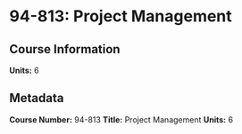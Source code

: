 # 94-813: Project Management

## Course Information

**Units:** 6

## Metadata

**Course Number:** 94-813
**Title:** Project Management
**Units:** 6

